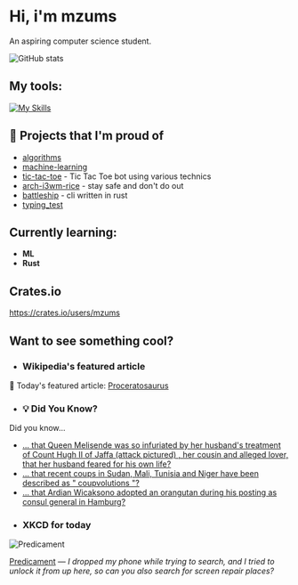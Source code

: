 # Hi, i'm mzums
An aspiring computer science student.  

![GitHub stats](https://github-readme-stats.vercel.app/api?username=mzums&show_icons=true&include_all_commits=true&theme=radical)

## My tools:
  
[![My Skills](https://skillicons.dev/icons?i=rust,python,pytorch,cpp,github,linux,arch,flutter&theme=dark)](https://skillicons.dev)

## 📌 Projects that I'm proud of
<!--PINNED:START-->
- [algorithms](https://github.com/mzums/algorithms)
- [machine-learning](https://github.com/mzums/machine-learning)
- [tic-tac-toe](https://github.com/mzums/tic-tac-toe) - Tic Tac Toe bot using various technics
- [arch-i3wm-rice](https://github.com/mzums/arch-i3wm-rice) - stay safe and don't do out
- [battleship](https://github.com/mzums/battleship) - cli written in rust
- [typing_test](https://github.com/mzums/typing_test)
<!--PINNED:END-->

## Currently learning:
- **ML**
- **Rust**

## Crates.io
https://crates.io/users/mzums

## Want to see something cool?

- ### Wikipedia's featured article
    <!--WIKI:START-->
📖 Today's featured article: [Proceratosaurus](https://en.wikipedia.org/wiki/Proceratosaurus)
<!--WIKI:END-->

- ### 💡 Did You Know?
    <!--DYK:START-->
Did you know...
- [... that Queen Melisende was so infuriated by her husband's treatment of Count Hugh II of Jaffa (attack pictured) , her cousin and alleged lover, that her husband feared for his own life?](https://en.wikipedia.org/wiki/Melisende,_Queen_of_Jerusalem)
- [... that recent coups in Sudan, Mali, Tunisia and Niger have been described as " coupvolutions "?](https://en.wikipedia.org/wiki/Coupvolution)
- [... that Ardian Wicaksono adopted an orangutan during his posting as consul general in Hamburg?](https://en.wikipedia.org/wiki/Ardian_Wicaksono)
<!--DYK:END-->

- ### XKCD for today
    <!--XKCD:START-->
![Predicament](https://imgs.xkcd.com/comics/predicament.png)

[Predicament](https://xkcd.com/3130) — *I dropped my phone while trying to search, and I tried to unlock it from up here, so can you also search for screen repair places?*
<!--XKCD:END-->
